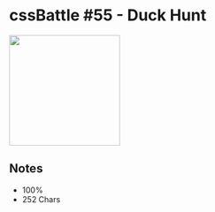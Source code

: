 # cssBattle \#55 - Duck Hunt

<img src="https://cssbattle.dev/targets/55@2x.png" width="200">

## Notes

- 100%
- 252 Chars
